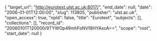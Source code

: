 {
  "target_url": "http://eurotext.ulst.ac.uk:8017/", 
  "end_date": null, 
  "date": "2006-01-01T12:00:00", 
  "slug": 113805, 
  "publisher": "ulst.ac.uk", 
  "open_access": true, 
  "npld": false, 
  "title": "Eurotext", 
  "subjects": [], 
  "collections": [], 
  "record_id": "20060101T120000/9TYWOp49mhFoNVf8HYAxcA==", 
  "scope": "root", 
  "start_date": null
}

